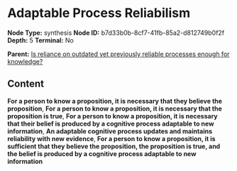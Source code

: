 # Adaptable Process Reliabilism

**Node Type:** synthesis
**Node ID:** b7d33b0b-8cf7-41fb-85a2-d812749b0f2f
**Depth:** 5
**Terminal:** No

**Parent:** [Is reliance on outdated yet previously reliable processes enough for knowledge?](is-reliance-on-outdated-yet-previously-reliable-processes-enough-for-knowledge-antithesis-78b83f4e-a2b1-40c5-b399-d1336b2ca1bc.md)

## Content

**For a person to know a proposition, it is necessary that they believe the proposition**, **For a person to know a proposition, it is necessary that the proposition is true**, **For a person to know a proposition, it is necessary that their belief is produced by a cognitive process adaptable to new information**, **An adaptable cognitive process updates and maintains reliability with new evidence**, **For a person to know a proposition, it is sufficient that they believe the proposition, the proposition is true, and the belief is produced by a cognitive process adaptable to new information**
